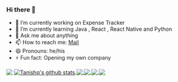 ### Hi there 👋


- 🔭 I’m currently working on Expense Tracker
- 🌱 I’m currently learning Java , React , React Native and Python
- 💬 Ask me about anything
- 📫 How to reach me: [Mail](mailto:anandtanishqs@gmail.com)
- 😄 Pronouns: he/his
- ⚡ Fun fact: Opening my own company

<img align="center" src="https://github-profile-trophy.vercel.app/?username=tanishqsinghanand&margin-w=15&column=7&row=8" />
<a href="https://github.com/TanishqSinghAnand">
  <img align="center" src="https://github-readme-stats.vercel.app/api?username=tanishqsinghanand&show_icons=true&include_all_commits=true&theme=material-palenight" alt="Tanishq's github stats" />
</a>
<a href="https://github.com/TanishqSinghAnand">
  <img align="center" src="https://github-readme-stats.vercel.app/api/top-langs/?username=tanishqsinghanand&layout=compact&theme=material-palenight" />
</a>

<a href="https://github.com/TanishqSinghAnand">
  <img align="center" src="https://github-readme-stats.vercel.app/api/pin/?username=tanishqsinghanand&repo=Whatsapp-Clone&theme=material-palenight" />
</a>    
<a href="www.tanishqsinghanands.live">
  <img align="center" src="https://github-readme-stats.vercel.app/api/pin/?username=tanishqsinghanand&repo=Techny-Teams&theme=material-palenight" />
</a>
<a href="www.tanishqsinghanands.live">
  <img align="center" src="https://github-profile-summary-cards.vercel.app/api/cards/profile-details?username=TanishqSinghAnand&theme=monokai" />
</a>
